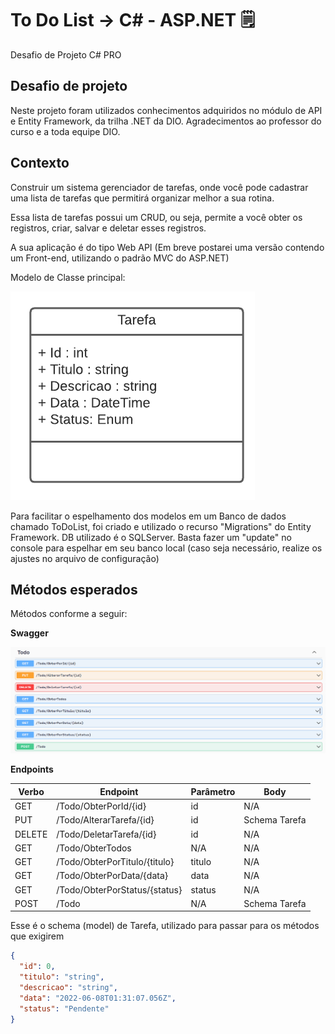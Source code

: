 # **To Do List**     ->  C#   -     ASP.NET  :spiral_notepad: 

Desafio de Projeto C# PRO 

## Desafio de projeto
Neste projeto foram utilizados conhecimentos adquiridos no módulo de API e Entity Framework, da trilha .NET da DIO.
Agradecimentos ao professor do curso e a toda equipe DIO.

## Contexto
Construir um sistema gerenciador de tarefas, onde você pode cadastrar uma lista de tarefas que permitirá organizar melhor a sua rotina.

Essa lista de tarefas possui um CRUD, ou seja, permite a você obter os registros, criar, salvar e deletar esses registros.

A sua aplicação é do tipo Web API (Em breve postarei uma versão contendo um Front-end, utilizando o padrão MVC do ASP.NET)

Modelo de Classe principal:

![Diagrama da classe Tarefa](diagrama.png)

Para facilitar o espelhamento dos modelos em um Banco de dados chamado ToDoList, foi criado e utilizado o recurso "Migrations" do Entity Framework. DB utilizado é o SQLServer.
Basta fazer um "update" no console para espelhar em seu banco local (caso seja necessário, realize os ajustes no arquivo de configuração)



## Métodos esperados
Métodos conforme a seguir:


**Swagger**


![Métodos Swagger](swagger.png)


**Endpoints**


| Verbo  | Endpoint                      | Parâmetro | Body          |
| ------ | ----------------------------- | --------- | ------------- |
| GET    | /Todo/ObterPorId/{id}         | id        | N/A           |
| PUT    | /Todo/AlterarTarefa/{id}      | id        | Schema Tarefa |
| DELETE | /Todo/DeletarTarefa/{id}      | id        | N/A           |
| GET    | /Todo/ObterTodos              | N/A       | N/A           |
| GET    | /Todo/ObterPorTitulo/{titulo} | titulo    | N/A           |
| GET    | /Todo/ObterPorData/{data}     | data      | N/A           |
| GET    | /Todo/ObterPorStatus/{status} | status    | N/A           |
| POST   | /Todo                         | N/A       | Schema Tarefa |

Esse é o schema (model) de Tarefa, utilizado para passar para os métodos que exigirem

```json
{
  "id": 0,
  "titulo": "string",
  "descricao": "string",
  "data": "2022-06-08T01:31:07.056Z",
  "status": "Pendente"
}
```
